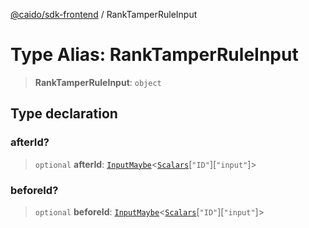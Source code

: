 [@caido/sdk-frontend](../index.md) / RankTamperRuleInput

# Type Alias: RankTamperRuleInput

> **RankTamperRuleInput**: `object`

## Type declaration

### afterId?

> `optional` **afterId**: [`InputMaybe`](InputMaybe.md)\<[`Scalars`](Scalars.md)\[`"ID"`\]\[`"input"`\]\>

### beforeId?

> `optional` **beforeId**: [`InputMaybe`](InputMaybe.md)\<[`Scalars`](Scalars.md)\[`"ID"`\]\[`"input"`\]\>
